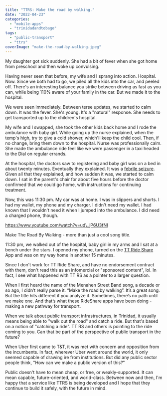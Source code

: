 ```yaml
---
title: "TTRS: Make the road by walking."
date: "2022-04-23"
categories: 
  - "mobile-apps"
  - "trinidadandtobago"
tags: 
  - "public-transport"
  - "ttrs"
coverImage: "make-the-road-by-walking.jpeg"
---
```


My daughter got sick suddenly. She had a bit of fever when she got home from preschool and then woke up convulsing.

Having never seen that before, my wife and I sprang into action. Hospital. Now. Since we both had to go, we piled all the kids into the car, and peeled off. There's an interesting balance you strike between driving as fast as you can, while being 110% aware of your family in the car. But we made it to the hospital.

We were seen immediately. Between terse updates, we started to calm down. It was the fever. She's young. It's a "natural" response. She needs to get transported up to the children's hospital.

My wife and I swapped, she took the other kids back home and I rode the ambulance with baby girl. While going up the nurse explained, when the temp's high, try to give a cold shower, which'll keep the child cool. Then, if no change, bring them down to the hospital. Nurse was professionally calm. She made the ambulance ride feel like we were passenger in a taxi headed to the Dial on regular errands.

At the hospital, the doctors saw to registering and baby girl was on a bed in about twenty minutes. Eventually they explained. It was a [febrile seizure](https://www.mayoclinic.org/diseases-conditions/febrile-seizure/symptoms-causes/syc-20372522#:~:text=febrile%20seizure). Given all that they explained, and how sudden it was, we started to calm down. I sat in the parent's chair for about five hours before the doctor confirmed that we could go home, with instructions for continuing treatment.

Now, this was 11:30 pm. My car was at home. I was in slippers and shorts. I had my wallet, my phone and my charger. I didn't need my wallet. I had known that I wouldn't need it when I jumped into the ambulance. I did need a charged phone, though.

https://www.youtube.com/watch?v=ud\_jP6U3fNI

Make The Road By Walking - more than just a cool song title.

11:30 pm, we walked out of the hospital, baby girl in my arms and I sat at a bench under the stars. I opened my phone, turned on the [TT Ride Share](https://www.ttrideshare.com/) App and was on my way home in another 15 minutes.

Since I don't work for TT Ride Share, and have no endorsement contract with them, don't read this as an infomercial or "sponsored content", lol. In fact, I see what happened with TT RS as a pointer to a larger question.

When I first heard the name of the Menahen Street Band song, a decade or so ago, I didn’t really parse it. “Make the road by walking”. It’s a great song. But the title hits different if you analyze it. Sometimes, there’s no path until we make one. And that’s what these RideShare apps have been doing - making a new pathway for transport.

When we talk about public transport infrastructures, in Trinidad, it usually means being able to "walk out the road" and catch a ride. But that's based on a notion of "catching a ride". TT RS and others is pointing to the ride coming to you. Can that be part of the perspective of public transport in the future?

When Uber first came to T&T, it was met with concern and opposition from the incumbents. In fact, wherever Uber went around the world, it only seemed capable of drawing ire from institutions. But did any public sector people think, "How can we make a public version of this?"

Public doesn't have to mean cheap, or free, or weakly-supported. It can mean capable, future-oriented, and world-class. Between now and then, I'm happy that a service like TTRS is being developed and I hope that they continue to build it safely, with the future in mind.
